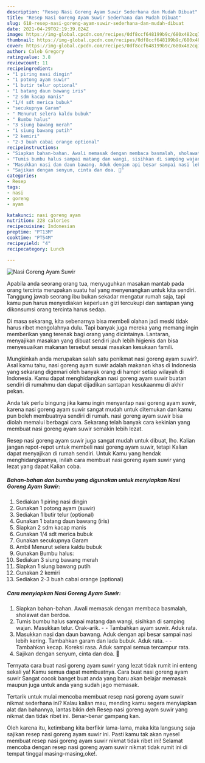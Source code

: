 ```yaml
---
description: "Resep Nasi Goreng Ayam Suwir Sederhana dan Mudah Dibuat"
title: "Resep Nasi Goreng Ayam Suwir Sederhana dan Mudah Dibuat"
slug: 618-resep-nasi-goreng-ayam-suwir-sederhana-dan-mudah-dibuat
date: 2021-04-29T02:19:39.024Z
image: https://img-global.cpcdn.com/recipes/0df8ccf648199b9c/680x482cq70/nasi-goreng-ayam-suwir-foto-resep-utama.jpg
thumbnail: https://img-global.cpcdn.com/recipes/0df8ccf648199b9c/680x482cq70/nasi-goreng-ayam-suwir-foto-resep-utama.jpg
cover: https://img-global.cpcdn.com/recipes/0df8ccf648199b9c/680x482cq70/nasi-goreng-ayam-suwir-foto-resep-utama.jpg
author: Caleb Gregory
ratingvalue: 3.8
reviewcount: 11
recipeingredient:
- "1 piring nasi dingin"
- "1 potong ayam suwir"
- "1 butir telur optional"
- "1 batang daun bawang iris"
- "2 sdm kacap manis"
- "1/4 sdt merica bubuk"
- "secukupnya Garam"
- " Menurut selera kaldu bubuk"
- " Bumbu halus"
- "3 siung bawang merah"
- "1 siung bawang putih"
- "2 kemiri"
- "2-3 buah cabai orange optional"
recipeinstructions:
- "Siapkan bahan-bahan. Awali memasak dengan membaca basmalah, sholawat dan berdoa."
- "Tumis bumbu halus sampai matang dan wangi, sisihkan di samping wajan. Masukkan telur. Orak-arik.  Tambahkan ayam suwir. Aduk rata."
- "Masukkan nasi dan daun bawang. Aduk dengan api besar sampai nasi lebih kering. Tambahkan garam dan lada bubuk. Aduk rata.  Tambahkan kecap. Koreksi rasa. Aduk sampai semua tercampur rata."
- "Sajikan dengan senyum, cinta dan doa. 🖤"
categories:
- Resep
tags:
- nasi
- goreng
- ayam

katakunci: nasi goreng ayam 
nutrition: 228 calories
recipecuisine: Indonesian
preptime: "PT13M"
cooktime: "PT54M"
recipeyield: "4"
recipecategory: Lunch

---
```



![Nasi Goreng Ayam Suwir](https://img-global.cpcdn.com/recipes/0df8ccf648199b9c/680x482cq70/nasi-goreng-ayam-suwir-foto-resep-utama.jpg)

Apabila anda seorang orang tua, menyuguhkan masakan mantab pada orang tercinta merupakan suatu hal yang menyenangkan untuk kita sendiri. Tanggung jawab seorang ibu bukan sekadar mengatur rumah saja, tapi kamu pun harus menyediakan keperluan gizi tercukupi dan santapan yang dikonsumsi orang tercinta harus sedap.

Di masa  sekarang, kita sebenarnya bisa membeli olahan jadi meski tidak harus ribet mengolahnya dulu. Tapi banyak juga mereka yang memang ingin memberikan yang terenak bagi orang yang dicintainya. Lantaran, menyajikan masakan yang dibuat sendiri jauh lebih higienis dan bisa menyesuaikan makanan tersebut sesuai masakan kesukaan famili. 



Mungkinkah anda merupakan salah satu penikmat nasi goreng ayam suwir?. Asal kamu tahu, nasi goreng ayam suwir adalah makanan khas di Indonesia yang sekarang digemari oleh banyak orang di hampir setiap wilayah di Indonesia. Kamu dapat menghidangkan nasi goreng ayam suwir buatan sendiri di rumahmu dan dapat dijadikan santapan kesukaanmu di akhir pekan.

Anda tak perlu bingung jika kamu ingin menyantap nasi goreng ayam suwir, karena nasi goreng ayam suwir sangat mudah untuk ditemukan dan kamu pun boleh membuatnya sendiri di rumah. nasi goreng ayam suwir bisa diolah memalui berbagai cara. Sekarang telah banyak cara kekinian yang membuat nasi goreng ayam suwir semakin lebih lezat.

Resep nasi goreng ayam suwir juga sangat mudah untuk dibuat, lho. Kalian jangan repot-repot untuk membeli nasi goreng ayam suwir, tetapi Kalian dapat menyajikan di rumah sendiri. Untuk Kamu yang hendak menghidangkannya, inilah cara membuat nasi goreng ayam suwir yang lezat yang dapat Kalian coba.

<!--inarticleads1-->

##### Bahan-bahan dan bumbu yang digunakan untuk menyiapkan Nasi Goreng Ayam Suwir:

1. Sediakan 1 piring nasi dingin
1. Gunakan 1 potong ayam (suwir)
1. Sediakan 1 butir telur (optional)
1. Gunakan 1 batang daun bawang (iris)
1. Siapkan 2 sdm kacap manis
1. Gunakan 1/4 sdt merica bubuk
1. Gunakan secukupnya Garam
1. Ambil  Menurut selera kaldu bubuk
1. Gunakan  Bumbu halus:
1. Sediakan 3 siung bawang merah
1. Siapkan 1 siung bawang putih
1. Gunakan 2 kemiri
1. Sediakan 2-3 buah cabai orange (optional)




<!--inarticleads2-->

##### Cara menyiapkan Nasi Goreng Ayam Suwir:

1. Siapkan bahan-bahan. Awali memasak dengan membaca basmalah, sholawat dan berdoa.
1. Tumis bumbu halus sampai matang dan wangi, sisihkan di samping wajan. Masukkan telur. Orak-arik. -  - Tambahkan ayam suwir. Aduk rata.
1. Masukkan nasi dan daun bawang. Aduk dengan api besar sampai nasi lebih kering. Tambahkan garam dan lada bubuk. Aduk rata. -  - Tambahkan kecap. Koreksi rasa. Aduk sampai semua tercampur rata.
1. Sajikan dengan senyum, cinta dan doa. 🖤




Ternyata cara buat nasi goreng ayam suwir yang lezat tidak rumit ini enteng sekali ya! Kamu semua dapat membuatnya. Cara buat nasi goreng ayam suwir Sangat cocok banget buat anda yang baru akan belajar memasak maupun juga untuk anda yang sudah jago memasak.

Tertarik untuk mulai mencoba membuat resep nasi goreng ayam suwir nikmat sederhana ini? Kalau kalian mau, mending kamu segera menyiapkan alat dan bahannya, lantas bikin deh Resep nasi goreng ayam suwir yang nikmat dan tidak ribet ini. Benar-benar gampang kan. 

Oleh karena itu, ketimbang kita berfikir lama-lama, maka kita langsung saja sajikan resep nasi goreng ayam suwir ini. Pasti kamu tak akan nyesel membuat resep nasi goreng ayam suwir nikmat tidak ribet ini! Selamat mencoba dengan resep nasi goreng ayam suwir nikmat tidak rumit ini di tempat tinggal masing-masing,oke!.

